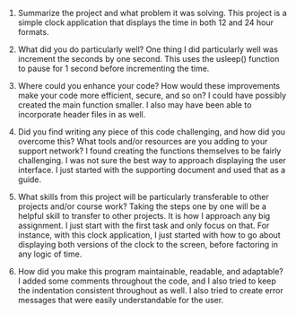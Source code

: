 1. Summarize the project and what problem it was solving.
This project is a simple clock application that displays the time in both 12 and 24 hour formats.

2. What did you do particularly well?
One thing I did particularly well was increment the seconds by one second. This uses the usleep() function to pause for 1 second before incrementing the time. 

3. Where could you enhance your code? How would these improvements make your code more efficient, secure, and so on?
I could have possibly created the main function smaller. I also may have been able to incorporate header files in as well. 

4. Did you find writing any piece of this code challenging, and how did you overcome this? What tools and/or resources are you adding to your support network?
I found creating the functions themselves to be fairly challenging. I was not sure the best way to approach displaying the user interface. I just started with the supporting document and used that as a guide.

5. What skills from this project will be particularly transferable to other projects and/or course work?
Taking the steps one by one will be a helpful skill to transfer to other projects. It is how I approach any big assignment. I just start with the first task and only focus on that. For instance, with this clock application, I just started with how to go about displaying both versions of the clock to the screen, before factoring in any logic of time. 

6. How did you make this program maintainable, readable, and adaptable?
I added some comments throughout the code, and I also tried to keep the indentation consistent throughout as well. I also tried to create error messages that were easily understandable for the user. 
